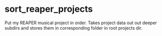 # sort_reaper_projects

Put my REAPER musical project in order. Takes project data out out deeper subdirs and stores them in corresponding folder in root projects dir.
